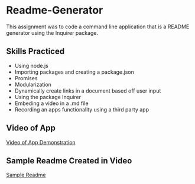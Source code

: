 # Readme-Generator

This assignment was to code a command line application that is a README generator using the Inquirer package.

## Skills Practiced

- Using node.js
- Importing packages and creating a package.json
- Promises
- Modularization
- Dynamically create links in a document based off user input
- Using the package Inquirer
- Embeding a video in a .md file
- Recording an apps functionality using a third party app

## Video of App

[Video of App Demonstration](https://drive.google.com/file/d/1toajeKmCXxHGxAkWs5hQLMNHqwjKd-2B/view)

## Sample Readme Created in Video

[Sample Readme](Sample-README.md)
